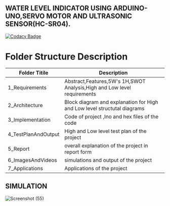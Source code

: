 ## WATER LEVEL INDICATOR USING ARDUINO-UNO,SERVO MOTOR AND ULTRASONIC SENSOR(HC-SR04).

[![Codacy Badge](https://api.codacy.com/project/badge/Grade/53a030f7394b4d74a85795aac34c6d10)](https://app.codacy.com/gh/vsshetter/M2_Embsys?utm_source=github.com&utm_medium=referral&utm_content=vsshetter/M2_Embsys&utm_campaign=Badge_Grade_Settings)

# Folder Structure Description
| Folder Titile  | Description |
| ------------- | ------------- |
| 1_Requirements  | Abstract,Features,5W's 1H,SWOT Analysis,High and Low level requirements|
| 2_Architecture | Block diagram and explanation for High and Low level structutal diagrams |
| 3_Implementation | Code of project ,Ino and hex files of the code |
| 4_TestPlanAndOutput | High and Low level test plan of the project |
| 5_Report | overall explanation of the project in report form | 
| 6_ImagesAndVideos | simulations and output of the project |
| 7_Applications | Applications of the project |

## SIMULATION 
![Screenshot (55)](https://user-images.githubusercontent.com/46949062/157168812-9f96c5b8-9dd2-42ae-825b-cf7c51c7b221.png)

